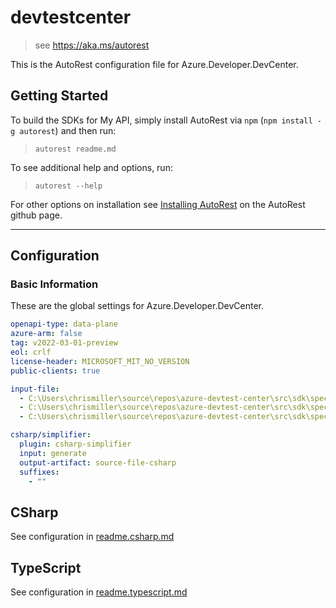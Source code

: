 # devtestcenter

> see https://aka.ms/autorest

This is the AutoRest configuration file for Azure.Developer.DevCenter.

## Getting Started

To build the SDKs for My API, simply install AutoRest via `npm` (`npm install -g autorest`) and then run:

> `autorest readme.md`

To see additional help and options, run:

> `autorest --help`

For other options on installation see [Installing AutoRest](https://aka.ms/autorest/install) on the AutoRest github page.

---

## Configuration

### Basic Information

These are the global settings for Azure.Developer.DevCenter.

```yaml
openapi-type: data-plane
azure-arm: false
tag: v2022-03-01-preview
eol: crlf
license-header: MICROSOFT_MIT_NO_VERSION
public-clients: true

input-file:
  - C:\Users\chrismiller\source\repos\azure-devtest-center\src\sdk\specification\devcenter\data-plane\Microsoft.DevCenter\preview\2022-03-01-preview\devcenter.json
  - C:\Users\chrismiller\source\repos\azure-devtest-center\src\sdk\specification\devcenter\data-plane\Microsoft.DevCenter\preview\2022-03-01-preview\devbox.json
  - C:\Users\chrismiller\source\repos\azure-devtest-center\src\sdk\specification\devcenter\data-plane\Microsoft.DevCenter\preview\2022-03-01-preview\environments.json

csharp/simplifier:
  plugin: csharp-simplifier
  input: generate
  output-artifact: source-file-csharp
  suffixes:
    - ""
```


## CSharp

See configuration in [readme.csharp.md](./readme.csharp.md)

## TypeScript

See configuration in [readme.typescript.md](./readme.typescript.md)